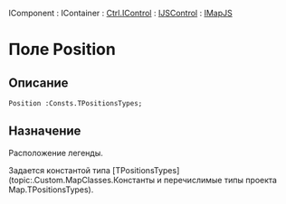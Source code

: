 ﻿---
Link: .Ctrl.IMapJS.@Position
---

IComponent : IContainer : [Ctrl.IControl](topic:Com.Custom.ComClasses.Ctrl.IControl.Default) :
[IJSControl](topic:Com.Custom.ComClasses.Ctrl.IJSControl.Default) : [IMapJS](Default)

# Поле Position

## Описание

    Position :Consts.TPositionsTypes;

## Назначение

Расположение легенды.

Задается константой типа [TPositionsTypes](topic:.Custom.MapClasses.Константы и перечислимые типы проекта Map.TPositionsTypes).